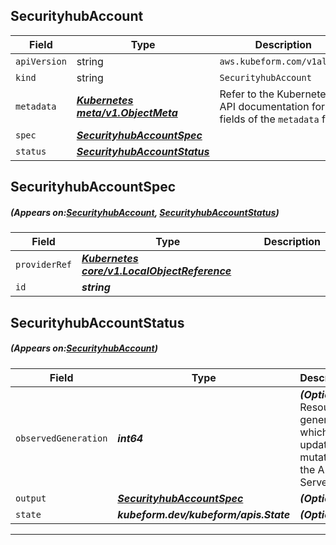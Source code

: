 ## SecurityhubAccount
| Field | Type | Description |
| ------ | ----- | ----------- |
| `apiVersion` | string | `aws.kubeform.com/v1alpha1` |
|    `kind` | string | `SecurityhubAccount` |
| `metadata` | ***[Kubernetes meta/v1.ObjectMeta](https://kubernetes.io/docs/reference/generated/kubernetes-api/v1.13/#objectmeta-v1-meta)***|Refer to the Kubernetes API documentation for the fields of the `metadata` field.|
| `spec` | ***[SecurityhubAccountSpec](#SecurityhubAccountSpec)***||
| `status` | ***[SecurityhubAccountStatus](#SecurityhubAccountStatus)***||
## SecurityhubAccountSpec
##### (Appears on:[SecurityhubAccount](#SecurityhubAccount), [SecurityhubAccountStatus](#SecurityhubAccountStatus))
| Field | Type | Description |
| ------ | ----- | ----------- |
| `providerRef` | ***[Kubernetes core/v1.LocalObjectReference](https://kubernetes.io/docs/reference/generated/kubernetes-api/v1.13/#localobjectreference-v1-core)***||
| `id` | ***string***||
## SecurityhubAccountStatus
##### (Appears on:[SecurityhubAccount](#SecurityhubAccount))
| Field | Type | Description |
| ------ | ----- | ----------- |
| `observedGeneration` | ***int64***| ***(Optional)*** Resource generation, which is updated on mutation by the API Server.|
| `output` | ***[SecurityhubAccountSpec](#SecurityhubAccountSpec)***| ***(Optional)*** |
| `state` | ***kubeform.dev/kubeform/apis.State***| ***(Optional)*** |
---
